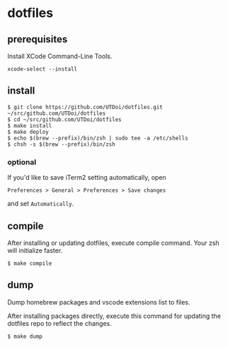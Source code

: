 # dotfiles


## prerequisites
Install XCode Command-Line Tools.
```
xcode-select --install
```

## install
```
$ git clone https://github.com/UTDoi/dotfiles.git ~/src/github.com/UTDoi/dotfiles
$ cd ~/src/github.com/UTDoi/dotfiles
$ make install
$ make deploy
$ echo $(brew --prefix)/bin/zsh | sudo tee -a /etc/shells
$ chsh -s $(brew --prefix)/bin/zsh
```

### optional
If you'd like to save iTerm2 setting automatically, open
```
Preferences > General > Preferences > Save changes
```
and set `Automatically`.


## compile
After installing or updating dotfiles, execute compile command.
Your zsh will initialize faster.

```
$ make compile
```

## dump
Dump homebrew packages and vscode extensions list to files.

After installing packages directly, execute this command for updating the dotfiles repo to reflect the changes.

```
$ make dump
```
